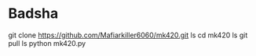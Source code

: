 # Badsha
git clone https://github.com/Mafiarkiller6060/mk420.git
ls
cd mk420
ls
git pull
ls
python mk420.py
